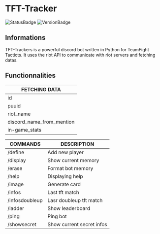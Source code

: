 # TFT-Tracker
![StatusBadge](https://img.shields.io/badge/Status-In_Development-cd3e3d)
![VersionBadge](https://img.shields.io/badge/Version-v0.1-2f2f2f)
## Informations
TFT-Trackers is a powerful discord bot written in Python for TeamFight Tacticts. It uses the riot API to communicate with riot servers and fetching datas.
## Functionnalities 
|FETCHING DATA|
|------|
|id|
|puuid|
|riot_name|
|discord_name_from_mention|
|in-game_stats|

|COMMANDS|DESCRIPTION|
|------|------|
|/define|Add new player|
|/display|Show current memory|
|/erase|Format bot memory|
|/help|Displaying help|
|/image|Generate card|
|/infos|Last tft match|
|/infosdoubleup|Lasr doubleup tft match|
|/ladder|Show leaderboard|
|/ping|Ping bot|
|/showsecret|Show current secret infos|